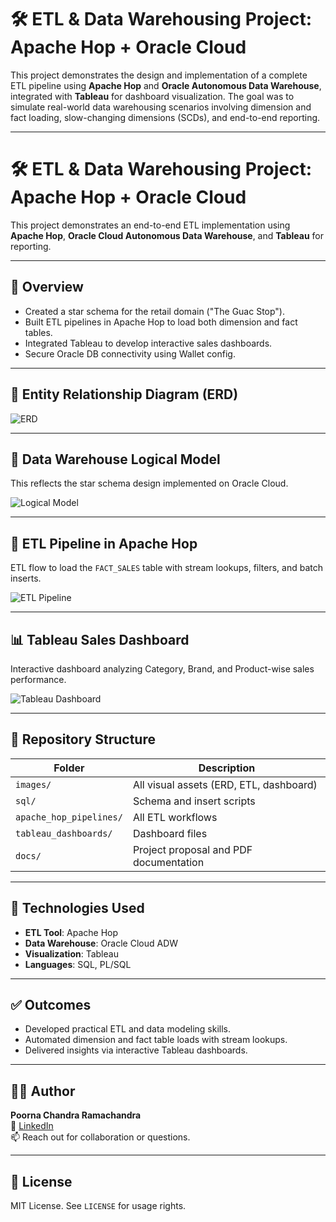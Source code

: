 # 🛠️ ETL & Data Warehousing Project: Apache Hop + Oracle Cloud

This project demonstrates the design and implementation of a complete ETL pipeline using **Apache Hop** and **Oracle Autonomous Data Warehouse**, integrated with **Tableau** for dashboard visualization. The goal was to simulate real-world data warehousing scenarios involving dimension and fact loading, slow-changing dimensions (SCDs), and end-to-end reporting.

---

# 🛠️ ETL & Data Warehousing Project: Apache Hop + Oracle Cloud

This project demonstrates an end-to-end ETL implementation using **Apache Hop**, **Oracle Cloud Autonomous Data Warehouse**, and **Tableau** for reporting.

---

## 📌 Overview

- Created a star schema for the retail domain ("The Guac Stop").
- Built ETL pipelines in Apache Hop to load both dimension and fact tables.
- Integrated Tableau to develop interactive sales dashboards.
- Secure Oracle DB connectivity using Wallet config.

---

## 🧱 Entity Relationship Diagram (ERD)

![ERD](images/erd_model.png)

---

## 🧩 Data Warehouse Logical Model

This reflects the star schema design implemented on Oracle Cloud.

![Logical Model](images/logical_model.png)

---

## 🔄 ETL Pipeline in Apache Hop

ETL flow to load the `FACT_SALES` table with stream lookups, filters, and batch inserts.

![ETL Pipeline](images/etl_pipeline.png)

---

## 📊 Tableau Sales Dashboard

Interactive dashboard analyzing Category, Brand, and Product-wise sales performance.

![Tableau Dashboard](images/tableau_dashboard.png)

---

## 📁 Repository Structure

| Folder | Description |
|--------|-------------|
| `images/` | All visual assets (ERD, ETL, dashboard) |
| `sql/` | Schema and insert scripts |
| `apache_hop_pipelines/` | All ETL workflows |
| `tableau_dashboards/` | Dashboard files |
| `docs/` | Project proposal and PDF documentation |

---

## 🧪 Technologies Used

- **ETL Tool**: Apache Hop
- **Data Warehouse**: Oracle Cloud ADW
- **Visualization**: Tableau
- **Languages**: SQL, PL/SQL

---

## ✅ Outcomes

- Developed practical ETL and data modeling skills.
- Automated dimension and fact table loads with stream lookups.
- Delivered insights via interactive Tableau dashboards.

---

## 👨‍💻 Author

**Poorna Chandra Ramachandra**  
🔗 [LinkedIn](https://linkedin.com/in/your-profile)  
📫 Reach out for collaboration or questions.

---

## 📄 License

MIT License. See `LICENSE` for usage rights.
